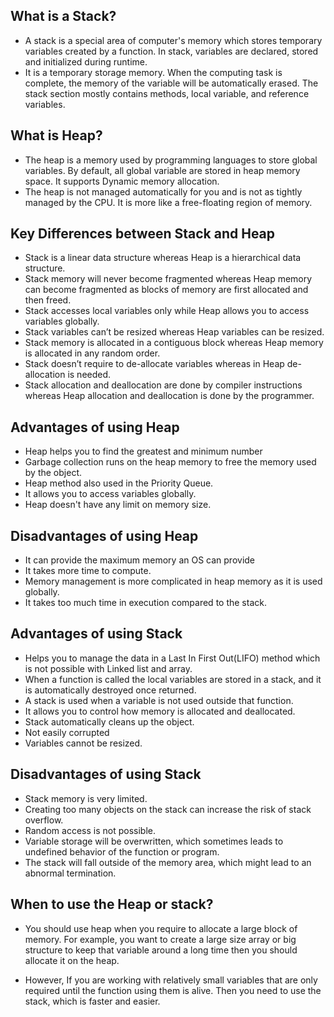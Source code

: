 ## What is a Stack?
- A stack is a special area of computer's memory which stores temporary variables created by a function. In stack, variables are declared, stored and initialized during runtime.
- It is a temporary storage memory. When the computing task is complete, the memory of the variable will be automatically erased. The stack section mostly contains methods, local variable, and reference variables.

## What is Heap?
- The heap is a memory used by programming languages to store global variables. By default, all global variable are stored in heap memory space. It supports Dynamic memory allocation.
- The heap is not managed automatically for you and is not as tightly managed by the CPU. It is more like a free-floating region of memory.

## Key Differences between Stack and Heap
- Stack is a linear data structure whereas Heap is a hierarchical data structure.
- Stack memory will never become fragmented whereas Heap memory can become fragmented as blocks of memory are first allocated and then freed.
- Stack accesses local variables only while Heap allows you to access variables globally.
- Stack variables can’t be resized whereas Heap variables can be resized.
- Stack memory is allocated in a contiguous block whereas Heap memory is allocated in any random order.
- Stack doesn’t require to de-allocate variables whereas in Heap de-allocation is needed.
- Stack allocation and deallocation are done by compiler instructions whereas Heap allocation and deallocation is done by the programmer.

## Advantages of using Heap
- Heap helps you to find the greatest and minimum number
- Garbage collection runs on the heap memory to free the memory used by the object.
- Heap method also used in the Priority Queue.
- It allows you to access variables globally.
- Heap doesn't have any limit on memory size.

## Disadvantages of using Heap
- It can provide the maximum memory an OS can provide
- It takes more time to compute.
- Memory management is more complicated in heap memory as it is used globally.
- It takes too much time in execution compared to the stack.

## Advantages of using Stack
- Helps you to manage the data in a Last In First Out(LIFO) method which is not possible with Linked list and array.
- When a function is called the local variables are stored in a stack, and it is automatically destroyed once returned.
- A stack is used when a variable is not used outside that function.
- It allows you to control how memory is allocated and deallocated.
- Stack automatically cleans up the object.
- Not easily corrupted
- Variables cannot be resized.

## Disadvantages of using Stack
- Stack memory is very limited.
- Creating too many objects on the stack can increase the risk of stack overflow.
- Random access is not possible.
- Variable storage will be overwritten, which sometimes leads to undefined behavior of the function or program.
- The stack will fall outside of the memory area, which might lead to an abnormal termination.

## When to use the Heap or stack?
- You should use heap when you require to allocate a large block of memory. For example, you want to create a large size array or big structure to keep that variable around a long time then you should allocate it on the heap.

- However, If you are working with relatively small variables that are only required until the function using them is alive. Then you need to use the stack, which is faster and easier.
